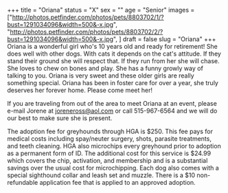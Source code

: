 +++
title = "Oriana"
status = "X"
sex = ""
age = "Senior"
images = ["http://photos.petfinder.com/photos/pets/8803702/1/?bust=1291034096&width=500&-x.jpg",
"http://photos.petfinder.com/photos/pets/8803702/2/?bust=1291034096&width=500&-x.jpg",
]
draft = false
slug = "Oriana"
+++
Oriana is a wonderful girl who's 10 years old and ready for retirement! She does well with other dogs. With cats it depends on the cat's attitude. If they stand their ground she will respect that. If they run from her she will chase. She loves to chew on bones and play. She has a funny growly way of talking to you. Oriana is very sweet and these older girls are really something special. Oriana has been in foster care for over a year, she truly deserves her forever home. Please come meet her! 


  If you are traveling from out of the area to meet Oriana at an event, please e-mail Jorene at joreneross@aol.com or call 515-967-6564 and we will do our best to make sure she is present.

The adoption fee for greyhounds through HGA is $250. This fee pays for medical costs including spay/neuter surgery, shots, parasite treatments, and teeth cleaning.  HGA also microchips every greyhound prior to adoption as a permanent form of ID.  The additional cost for this service is $24.99 which covers the chip, activation, and membership and is a substantial savings over the usual cost for microchipping.  Each dog also comes with a special sighthound collar and leash set and muzzle. There is a $10 non-refundable application fee that is applied to an approved adoption.
